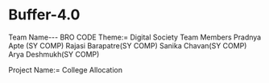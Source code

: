 # Buffer-4.0
Team Name--- BRO CODE
Theme:= Digital Society
Team Members
Pradnya Apte (SY COMP)
Rajasi Barapatre(SY COMP)
Sanika Chavan(SY COMP)
 Arya Deshmukh(SY COMP)
 
 Project Name:=
 College Allocation
